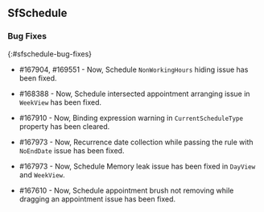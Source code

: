 ## SfSchedule

### Bug Fixes
{:#sfschedule-bug-fixes}

*  \#167904, \#169551 - Now, Schedule `NonWorkingHours` hiding issue has been fixed.

*  \#168388 - Now, Schedule intersected appointment arranging issue in `WeekView` has been fixed.

*  \#167910 - Now, Binding expression warning in `CurrentScheduleType` property has been cleared.

*  \#167973 - Now, Recurrence date collection while passing the rule with `NoEndDate` issue has been fixed.

*  \#167973 - Now, Schedule Memory leak issue has been fixed in `DayView` and `WeekView`. 

*  \#167610 - Now, Schedule appointment brush not removing while dragging an appointment issue has been fixed.
